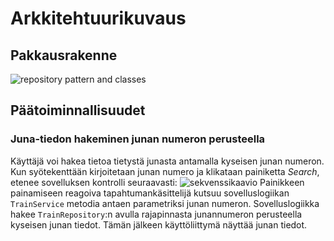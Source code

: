 # Arkkitehtuurikuvaus

## Pakkausrakenne
![repository pattern and classes](https://user-images.githubusercontent.com/51605816/204633015-bcce8070-784a-41b7-a923-ed2847af087e.png)

## Päätoiminnallisuudet
### Juna-tiedon hakeminen junan numeron perusteella
Käyttäjä voi hakea tietoa tietystä junasta antamalla kyseisen junan numeron. Kun syötekenttään kirjoitetaan junan numero ja klikataan painiketta _Search_, etenee sovelluksen kontrolli seuraavasti:
![sekvenssikaavio](https://user-images.githubusercontent.com/51605816/205909906-232b3e40-fd40-4b3c-aef2-e100819c8123.png)
Painikkeen painamiseen reagoiva tapahtumankäsittelijä kutsuu sovelluslogiikan `TrainService` metodia antaen parametriksi junan numeron. Sovelluslogiikka hakee `TrainRepository`:n avulla rajapinnasta junannumeron perusteella kyseisen junan tiedot. Tämän jälkeen käyttöliittymä näyttää junan tiedot. 

